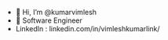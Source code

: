 - 👋 Hi, I’m @kumarvimlesh
- 👀 Software Engineer
- LinkedIn : linkedin.com/in/vimleshkumarlink/
<!---
kumarvimlesh/kumarvimlesh is a ✨ special ✨ repository because its `README.md` (this file) appears on your GitHub profile.
You can click the Preview link to take a look at your changes.
--->
